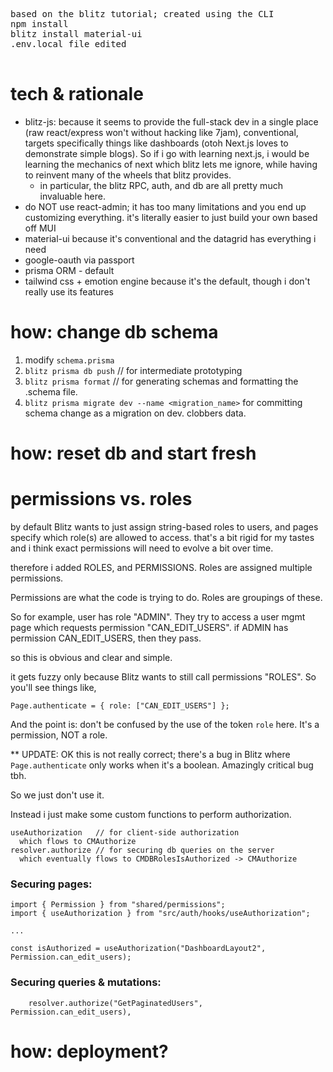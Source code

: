 <pre>


based on the blitz tutorial; created using the CLI
npm install <google passport stuff>
blitz install material-ui
.env.local file edited

</pre>

# tech & rationale

  * blitz-js: because it seems to provide the full-stack dev in a single place (raw react/express won't without hacking like 7jam), conventional, targets specifically things like dashboards (otoh Next.js loves to demonstrate simple blogs). So if i go with learning next.js, i would be learning the mechanics of next which blitz lets me ignore, while having to reinvent many of the wheels that blitz provides.
    * in particular, the blitz RPC, auth, and db are all pretty much invaluable here.
  * do NOT use react-admin; it has too many limitations and you end up customizing everything. it's literally easier to just build your own based off MUI
  * material-ui because it's conventional and the datagrid has everything i need
  * google-oauth via passport
  * prisma ORM - default
  * tailwind css + emotion engine because it's the default, though i don't really use its features

# how: change db schema

  1. modify `schema.prisma`
  1. `blitz prisma db push`       // for intermediate prototyping
  1. `blitz prisma format` // for generating schemas and formatting the .schema file.
  1. `blitz prisma migrate dev --name <migration_name>` for committing schema change as a migration on dev. clobbers data.

# how: reset db and start fresh





# permissions vs. roles

by default Blitz wants to just assign string-based roles to users, and pages specify which role(s) are allowed to access.
that's a bit rigid for my tastes and i think exact permissions will need to evolve a bit over time.

therefore i added ROLES, and PERMISSIONS. Roles are assigned multiple permissions.

Permissions are what the code is trying to do.
Roles are groupings of these.

So for example, user has role "ADMIN". They try to access a user mgmt page which requests permission "CAN_EDIT_USERS".
if ADMIN has permission CAN_EDIT_USERS, then they pass.

so this is obvious and clear and simple.

it gets fuzzy only because Blitz wants to still call permissions "ROLES". So you'll see things like,

    Page.authenticate = { role: ["CAN_EDIT_USERS"] };

And the point is: don't be confused by the use of the token `role` here. It's a permission, NOT a role.

** UPDATE: OK this is not really correct; there's a bug in Blitz where `Page.authenticate` only works when it's a boolean. Amazingly critical bug tbh.

So we just don't use it.

Instead i just make some custom functions to perform authorization.

````
useAuthorization   // for client-side authorization
  which flows to CMAuthorize
resolver.authorize // for securing db queries on the server
  which eventually flows to CMDBRolesIsAuthorized -> CMAuthorize
````

### Securing pages:
````
import { Permission } from "shared/permissions";
import { useAuthorization } from "src/auth/hooks/useAuthorization";

...

const isAuthorized = useAuthorization("DashboardLayout2", Permission.can_edit_users);
````
### Securing queries & mutations:

````
    resolver.authorize("GetPaginatedUsers", Permission.can_edit_users),
````
# how: deployment?

